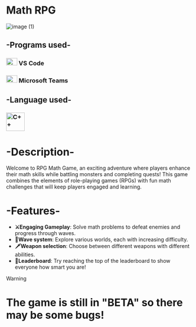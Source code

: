 # Math RPG

![image (1)](https://github.com/user-attachments/assets/84255752-007a-4335-a650-64601b110fe1)
<h2>-Programs used- </h2>
  <h3><img src="https://cdn.worldvectorlogo.com/logos/visual-studio-code-1.svg" alt="VSCode" width="30" height="20"> VS Code </h3>
  <h3><img src="https://cdn.worldvectorlogo.com/logos/microsoft-teams-1.svg" alt="Microsoft Teams" width="30" height="20"> Microsoft Teams </h3>

<h2>-Language used- </h2>
   <h3><img src="https://cdn.worldvectorlogo.com/logos/c.svg" alt="C++" width="50" height="50"> </h3>
<h1>-Description-</h1>

Welcome to RPG Math Game, an exciting adventure where players enhance their math skills while battling monsters and completing quests! This game combines the elements of role-playing games (RPGs) with fun math challenges that will keep players engaged and learning. </h3>



<h1>-Features-</h1>

- **⚔Engaging Gameplay**: Solve math problems to defeat enemies and progress through waves. 
- **🌊Wave system**: Explore various worlds, each with increasing difficulty.
- **🗡Weapon selection**: Choose between different weapons with different abilities.
- **👑Leaderboard**: Try reaching the top of the leaderboard to show everyone how smart you are!


> [!WARNING]
> # The game is still in "BETA" so there may be some bugs!
